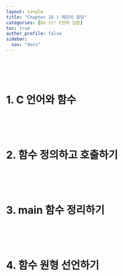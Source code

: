 ```yaml
---
layout: single
title: "Chapter 16 | 메모리 할당"
categories: [Do it! C언어 입문]
toc: true
author_profile: false
sidebar:
  nav: "docs"
---
```

<br><br><br>

# 1. C 언어와 함수

<br><br><br>

# 2. 함수 정의하고 호출하기

<br><br><br>

# 3. main 함수 정리하기

<br><br><br>

# 4. 함수 원형 선언하기